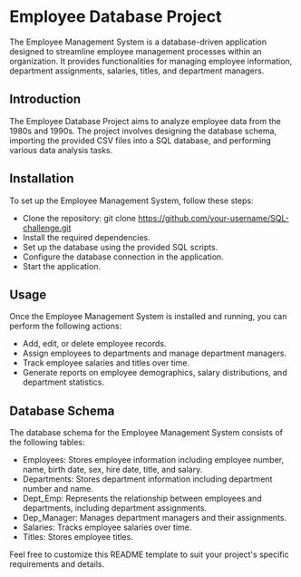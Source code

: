 # Employee Database Project

The Employee Management System is a database-driven application designed to streamline employee management processes within an organization. 
It provides functionalities for managing employee information, department assignments, salaries, titles, and department managers.

## Introduction
The Employee Database Project aims to analyze employee data from the 1980s and 1990s. The project involves designing the database schema, importing the provided CSV files into a SQL database, and performing various data analysis tasks.

## Installation
To set up the Employee Management System, follow these steps:

- Clone the repository: git clone https://github.com/your-username/SQL-challenge.git
- Install the required dependencies.
- Set up the database using the provided SQL scripts.
- Configure the database connection in the application.
- Start the application.

## Usage
Once the Employee Management System is installed and running, you can perform the following actions:

- Add, edit, or delete employee records.
- Assign employees to departments and manage department managers.
- Track employee salaries and titles over time.
- Generate reports on employee demographics, salary distributions, and department statistics.


## Database Schema
The database schema for the Employee Management System consists of the following tables:

- Employees: Stores employee information including employee number, name, birth date, sex, hire date, title, and salary.
- Departments: Stores department information including department number and name.
- Dept_Emp: Represents the relationship between employees and departments, including department assignments.
- Dep_Manager: Manages department managers and their assignments.
- Salaries: Tracks employee salaries over time.
- Titles: Stores employee titles.

Feel free to customize this README template to suit your project's specific requirements and details. 
